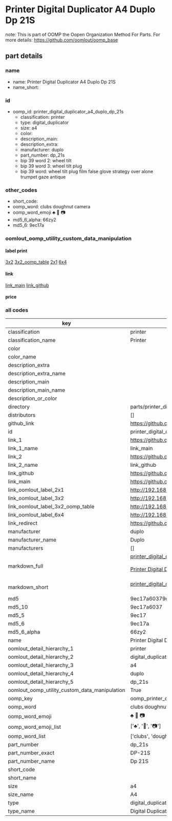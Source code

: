 # Printer Digital Duplicator A4 Duplo Dp 21S  

note: This is part of OOMP the Oopen Organization Method For Parts. For more details: https://github.com/oomlout/oomp_base

##  part details
  







### name
* name: Printer Digital Duplicator A4 Duplo Dp 21S
* name_short: 
### id
* oomp_id: printer_digital_duplicator_a4_duplo_dp_21s
  * classification: printer
  * type: digital_duplicator
  * size: a4
  * color: 
  * description_main: 
  * description_extra: 
  * manufacturer: duplo
  * part_number: dp_21s
  * bip 39 word 2: wheel tilt
  * bip 39 word 3: wheel tilt plug
  * bip 39 word: wheel tilt plug film false glove strategy over alone trumpet gaze antique

### other_codes
* short_code: 
* oomp_word: clubs doughnut camera
* oomp_word_emoji :clubs: :doughnut: :camera:
* md5_6_alpha: 66zy2
* md5_6: 9ec17a






### oomlout_oomp_utility_custom_data_manipulation
#### label print
[3x2](http://192.168.1.245:1112/?label=oomp%2066zy2)
[3x2_oomp_table](http://192.168.1.108:1112/?label=oomp%2066zy2)
[2x1](http://192.168.1.242:1112/?label=oomp%2066zy2)
[6x4](http://192.168.1.55:1112/?label=oomp%2066zy2)    

#### link

[link_main](https://github.com/oomlout/oomlout_oomp_version_1_messy/tree/main/parts/printer_digital_duplicator_a4_duplo_dp_21s) [link_github](https://github.com/oomlout/oomlout_oomp_version_1_messy/tree/main/parts/printer_digital_duplicator_a4_duplo_dp_21s)                             

#### price







### all codes 
| key | value |  
| --- | --- |  
| classification | printer |  
| classification_name | Printer |  
| color |  |  
| color_name |  |  
| description_extra |  |  
| description_extra_name |  |  
| description_main |  |  
| description_main_name |  |  
| description_or_color |   |  
| directory | parts/printer_digital_duplicator_a4_duplo_dp_21s |  
| distributors | [] |  
| github_link | https://github.com/oomlout/oomlout_oomp_part_src/tree/main/parts/printer_digital_duplicator_a4_duplo_dp_21s |  
| id | printer_digital_duplicator_a4_duplo_dp_21s |  
| link_1 | https://github.com/oomlout/oomlout_oomp_version_1_messy/tree/main/parts/printer_digital_duplicator_a4_duplo_dp_21s |  
| link_1_name | link_main |  
| link_2 | https://github.com/oomlout/oomlout_oomp_version_1_messy/tree/main/parts/printer_digital_duplicator_a4_duplo_dp_21s |  
| link_2_name | link_github |  
| link_github | https://github.com/oomlout/oomlout_oomp_version_1_messy/tree/main/parts/printer_digital_duplicator_a4_duplo_dp_21s |  
| link_main | https://github.com/oomlout/oomlout_oomp_version_1_messy/tree/main/parts/printer_digital_duplicator_a4_duplo_dp_21s |  
| link_oomlout_label_2x1 | http://192.168.1.242:1112/?label=oomp%2066zy2 |  
| link_oomlout_label_3x2 | http://192.168.1.245:1112/?label=oomp%2066zy2 |  
| link_oomlout_label_3x2_oomp_table | http://192.168.1.108:1112/?label=oomp%2066zy2 |  
| link_oomlout_label_6x4 | http://192.168.1.55:1112/?label=oomp%2066zy2 |  
| link_redirect | https://github.com/oomlout/oomlout_oomp_version_1_messy/tree/main/parts/printer_digital_duplicator_a4_duplo_dp_21s |  
| manufacturer | duplo |  
| manufacturer_name | Duplo |  
| manufacturers | [] |  
| markdown_full | [printer_digital_duplicator_a4_duplo_dp_21s](none)<br>[](none)<br>[Printer Digital Duplicator A4 Duplo Dp 21S](none)<br><br> |  
| markdown_short | [printer_digital_duplicator_a4_duplo_dp_21s](none)<br><br> |  
| md5 | 9ec17a60379dfad98ea925654db887d0 |  
| md5_10 | 9ec17a6037 |  
| md5_5 | 9ec17 |  
| md5_6 | 9ec17a |  
| md5_6_alpha | 66zy2 |  
| name | Printer Digital Duplicator A4 Duplo Dp 21S |  
| oomlout_detail_hierarchy_1 | printer |  
| oomlout_detail_hierarchy_2 | digital_duplicator |  
| oomlout_detail_hierarchy_3 | a4 |  
| oomlout_detail_hierarchy_4 | duplo |  
| oomlout_detail_hierarchy_5 | dp_21s |  
| oomlout_oomp_utility_custom_data_manipulation | True |  
| oomp_key | oomp_printer_digital_duplicator_a4_duplo_dp_21s |  
| oomp_word | clubs doughnut camera |  
| oomp_word_emoji | :clubs: :doughnut: :camera: |  
| oomp_word_emoji_list | [':clubs:', ':doughnut:', ':camera:'] |  
| oomp_word_list | ['clubs', 'doughnut', 'camera'] |  
| part_number | dp_21s |  
| part_number_exact | DP-21S |  
| part_number_name | Dp 21S |  
| short_code |  |  
| short_name |  |  
| size | a4 |  
| size_name | A4 |  
| type | digital_duplicator |  
| type_name | Digital Duplicator |  
